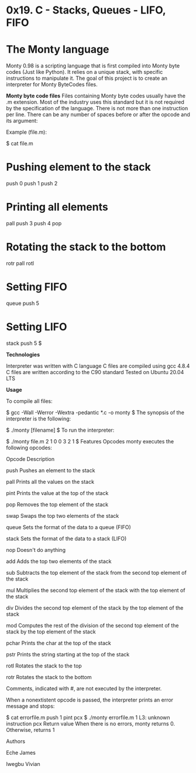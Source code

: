# 0x19. C - Stacks, Queues - LIFO, FIFO

# The Monty language
Monty 0.98 is a scripting language that is first compiled into Monty byte codes (Just like Python). It relies on a unique stack, with specific instructions to manipulate it. The goal of this project is to create an interpreter for Monty ByteCodes files.

**Monty byte code files**
Files containing Monty byte codes usually have the .m extension. Most of the industry uses this standard but it is not required by the specification of the language. There is not more than one instruction per line. There can be any number of spaces before or after the opcode and its argument:

Example (file.m):

$ cat file.m
# Pushing element to the stack
push 0
push 1
push 2
# Printing all elements
pall
push 3
push 4
pop
# Rotating the stack to the bottom
rotr
pall
rotl
# Setting FIFO
queue
push 5
# Setting LIFO
stack
push 5
$

**Technologies**

Interpreter was written with C language
C files are compiled using gcc 4.8.4
C files are written according to the C90 standard
Tested on Ubuntu 20.04 LTS

**Usage**

To compile all files:

$ gcc -Wall -Werror -Wextra -pedantic *.c -o monty
$
The synopsis of the interpreter is the following:

$ ./monty [filename]
$
To run the interpreter:

$ ./monty file.m
2
1
0
0
3
2
1
$
Features
Opcodes
monty executes the following opcodes:

Opcode	      Description

push	        Pushes an element to the stack

pall	        Prints all the values on the stack

pint	        Prints the value at the top of the stack

pop	          Removes the top element of the stack

swap	        Swaps the top two elements of the stack

queue	        Sets the format of the data to a queue (FIFO)

stack	        Sets the format of the data to a stack (LIFO)

nop	          Doesn't do anything

add	          Adds the top two elements of the stack

sub	          Subtracts the top element of the stack from the second top element of the stack

mul	          Multiplies the second top element of the stack with the top element of the stack

div	          Divides the second top element of the stack by the top element of the stack

mod	          Computes the rest of the division of the second top element of the stack by the top element of the stack

pchar	        Prints the char at the top of the stack

pstr	        Prints the string starting at the top of the stack

rotl	        Rotates the stack to the top

rotr	        Rotates the stack to the bottom

Comments, indicated with #, are not executed by the interpreter.

When a nonextistent opcode is passed, the interpreter prints an error message and stops:

$ cat errorfile.m
push 1
pint
pcx
$ ./monty errorfile.m
1
L3: unknown instruction pcx
Return value
When there is no errors, monty returns 0. Otherwise, returns 1

Authors

Eche James

Iwegbu Vivian
